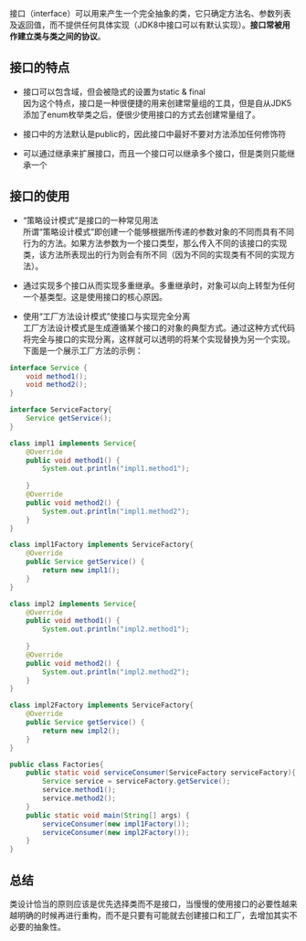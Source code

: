 接口（interface）可以用来产生一个完全抽象的类，它只确定方法名、参数列表及返回值，而不提供任何具体实现（JDK8中接口可以有默认实现）。**接口常被用作建立类与类之间的协议**。

## 接口的特点

- 接口可以包含域，但会被隐式的设置为static & final    
因为这个特点，接口是一种很便捷的用来创建常量组的工具，但是自从JDK5添加了enum枚举类之后，便很少使用接口的方式去创建常量组了。

- 接口中的方法默认是public的，因此接口中最好不要对方法添加任何修饰符    
- 可以通过继承来扩展接口，而且一个接口可以继承多个接口，但是类则只能继承一个


## 接口的使用

- “策略设计模式”是接口的一种常见用法    
所谓“策略设计模式”即创建一个能够根据所传递的参数对象的不同而具有不同行为的方法。如果方法参数为一个接口类型，那么传入不同的该接口的实现类，该方法所表现出的行为则会有所不同（因为不同的实现类有不同的实现方法）。

- 通过实现多个接口从而实现多重继承。多重继承时，对象可以向上转型为任何一个基类型。这是使用接口的核心原因。

- 使用“工厂方法设计模式”使接口与实现完全分离    
工厂方法设计模式是生成遵循某个接口的对象的典型方式。通过这种方式代码将完全与接口的实现分离，这样就可以透明的将某个实现替换为另一个实现。下面是一个展示工厂方法的示例：        
```java
interface Service {
	void method1();
	void method2();
}

interface ServiceFactory{
	Service getService();
}

class impl1 implements Service{
	@Override
	public void method1() {
		System.out.println("impl1.method1");
		
	}
	@Override
	public void method2() {
		System.out.println("impl1.method2");
	}
}

class impl1Factory implements ServiceFactory{
	@Override
	public Service getService() {
		return new impl1();
	}
}

class impl2 implements Service{
	@Override
	public void method1() {
		System.out.println("impl2.method1");
		
	}
	@Override
	public void method2() {
		System.out.println("impl2.method2");
	}
}

class impl2Factory implements ServiceFactory{
	@Override
	public Service getService() {
		return new impl2();
	}
}

public class Factories{
	public static void serviceConsumer(ServiceFactory serviceFactory){
		Service service = serviceFactory.getService();
		service.method1();
		service.method2();
	}
	public static void main(String[] args) {
		serviceConsumer(new impl1Factory());
		serviceConsumer(new impl2Factory());
	}
}
```

## 总结

类设计恰当的原则应该是优先选择类而不是接口，当慢慢的使用接口的必要性越来越明确的时候再进行重构，而不是只要有可能就去创建接口和工厂，去增加其实不必要的抽象性。